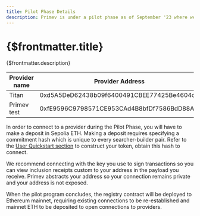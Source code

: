 ```yaml
---
title: Pilot Phase Details
description: Primev is under a pilot phase as of September '23 where we and early network participants are monitoring the effects of sharing execution data. While mainnet data is being shared during the pilot phase, the Registry Contract is on the Sepolia testnet so early users can test consuming execution data using Sepolia ETH.
---
```


# {$frontmatter.title}

{$frontmatter.description}

| Provider name | Provider Address | endpoint |
| --- | --- | --- |
| Titan | 0xd5A5DeD62438b09f6400491CBEE77425Be4604c3 | http://3.126.190.199:18550 |
| Primev test | 0xfE9596C9798571CE953CAd4B8bfDf7586BdD88A9 | https://boost.primev.xyz/builder |

In order to connect to a provider during the Pilot Phase, you will have to make a deposit in Sepolia ETH. Making a deposit requires specifying a commitment hash which is unique to every searcher-builder pair. Refer to the [User Quickstart section](https://docs.primev.xyz/docs/Users/Quickstart) to construct your token, obtain this hash to connect.

We recommend connecting with the key you use to sign transactions so you can view inclusion receipts custom to your address in the payload you receive. Primev abstracts your address so your connection remains private and your address is not exposed.

When the pilot program concludes, the registry contract will be deployed to Ethereum mainnet, requiring existing connections to be re-established and mainnet ETH to be deposited to open connections to providers.


